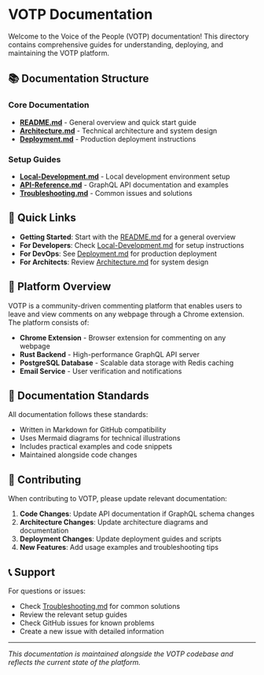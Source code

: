 # VOTP Documentation

Welcome to the Voice of the People (VOTP) documentation! This directory contains comprehensive guides for understanding, deploying, and maintaining the VOTP platform.

## 📚 Documentation Structure

### Core Documentation
- **[README.md](README.md)** - General overview and quick start guide
- **[Architecture.md](Architecture.md)** - Technical architecture and system design
- **[Deployment.md](Deployment.md)** - Production deployment instructions

### Setup Guides
- **[Local-Development.md](Local-Development.md)** - Local development environment setup
- **[API-Reference.md](API-Reference.md)** - GraphQL API documentation and examples
- **[Troubleshooting.md](Troubleshooting.md)** - Common issues and solutions

## 🚀 Quick Links

- **Getting Started**: Start with the [README.md](README.md) for a general overview
- **For Developers**: Check [Local-Development.md](Local-Development.md) for setup instructions
- **For DevOps**: See [Deployment.md](Deployment.md) for production deployment
- **For Architects**: Review [Architecture.md](Architecture.md) for system design

## 🔧 Platform Overview

VOTP is a community-driven commenting platform that enables users to leave and view comments on any webpage through a Chrome extension. The platform consists of:

- **Chrome Extension** - Browser extension for commenting on any webpage
- **Rust Backend** - High-performance GraphQL API server
- **PostgreSQL Database** - Scalable data storage with Redis caching
- **Email Service** - User verification and notifications

## 📖 Documentation Standards

All documentation follows these standards:
- Written in Markdown for GitHub compatibility
- Uses Mermaid diagrams for technical illustrations
- Includes practical examples and code snippets
- Maintained alongside code changes

## 🤝 Contributing

When contributing to VOTP, please update relevant documentation:

1. **Code Changes**: Update API documentation if GraphQL schema changes
2. **Architecture Changes**: Update architecture diagrams and documentation
3. **Deployment Changes**: Update deployment guides and scripts
4. **New Features**: Add usage examples and troubleshooting tips

## 📞 Support

For questions or issues:
- Check [Troubleshooting.md](Troubleshooting.md) for common solutions
- Review the relevant setup guides
- Check GitHub issues for known problems
- Create a new issue with detailed information

---

*This documentation is maintained alongside the VOTP codebase and reflects the current state of the platform.*